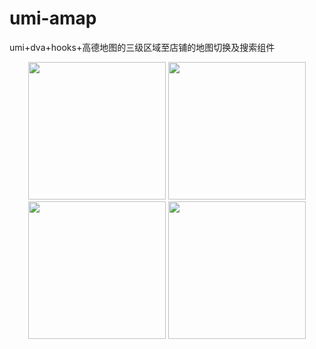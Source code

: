 # umi-amap
umi+dva+hooks+高德地图的三级区域至店铺的地图切换及搜索组件
<p align="center">
  <img width="220" src="https://image.theatomdata.com/desc1.jpeg">
  <img width="220" src="https://image.theatomdata.com/desc2.jpeg">
  <img width="220" src="https://image.theatomdata.com/desc3.jpeg">
   <img width="220" src="https://image.theatomdata.com/desc4.jpeg">
</p>
